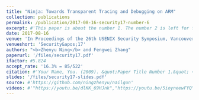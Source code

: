 ```yaml
---
title: "Ninja: Towards Transparent Tracing and Debugging on ARM"
collection: publications
permalink: /publication/2017-08-16-security17-number-6
excerpt: #'This paper is about the number 1. The number 2 is left for future work.'
date: 2017-08-16
venue: 'In Proceedings of the 26th USENIX Security Symposium, Vancouver, BC, Canada'
venueshort: 'Security&apos;17'
authors: "<b>Zhenyu Ning</b> and Fengwei Zhang"
paperurl: '/files/security17.pdf'
ifactor: #5.824
accept_rate: '16.3% = 85/522'
citation: #'Your Name, You. (2009). &quot;Paper Title Number 1.&quot; <i>Journal 1</i>. 1(1).'
slides: '/files/security17-slides.pdf'
source: #'https://github.com/ningzhenyu/nailgun'
videos: #'"https://youtu.be/dlKK_69HJnk","https://youtu.be/5ioyneewFYQ"'
---
```


